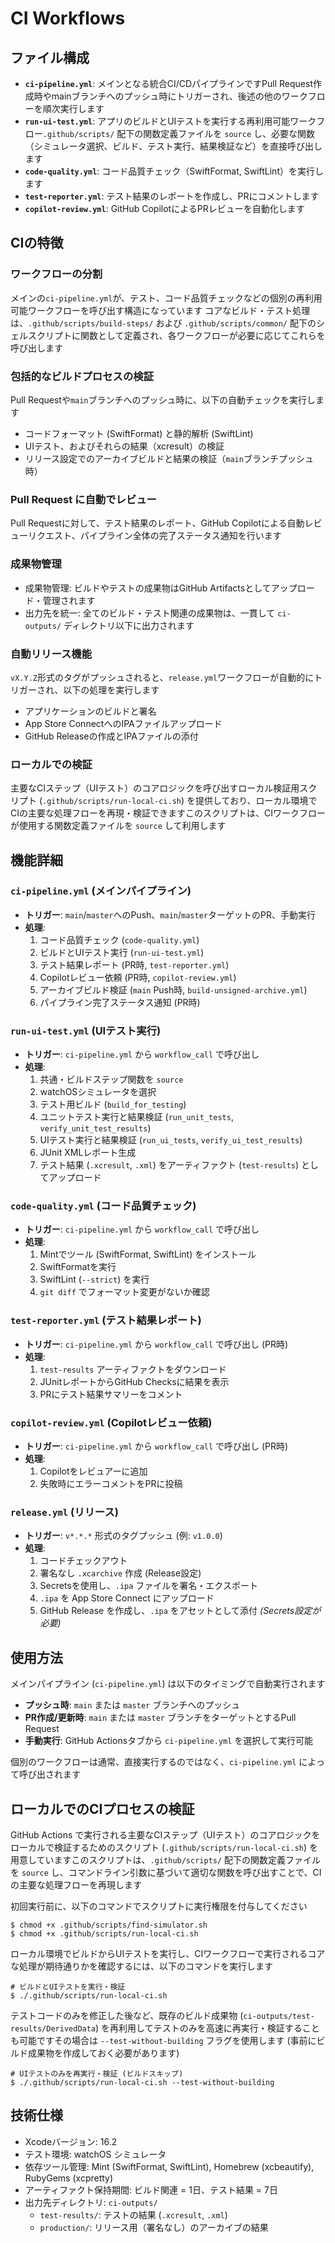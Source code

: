# CI Workflows

## ファイル構成

- **`ci-pipeline.yml`**: メインとなる統合CI/CDパイプラインですPull Request作成時やmainブランチへのプッシュ時にトリガーされ、後述の他のワークフローを順次実行します
- **`run-ui-test.yml`**: アプリのビルドとUIテストを実行する再利用可能ワークフロー`.github/scripts/` 配下の関数定義ファイルを `source` し、必要な関数（シミュレータ選択、ビルド、テスト実行、結果検証など）を直接呼び出します
- **`code-quality.yml`**: コード品質チェック（SwiftFormat, SwiftLint）を実行します
- **`test-reporter.yml`**: テスト結果のレポートを作成し、PRにコメントします
- **`copilot-review.yml`**: GitHub CopilotによるPRレビューを自動化します

## CIの特徴

### ワークフローの分割
メインの`ci-pipeline.yml`が、テスト、コード品質チェックなどの個別の再利用可能ワークフローを呼び出す構造になっています
コアなビルド・テスト処理は、`.github/scripts/build-steps/` および `.github/scripts/common/` 配下のシェルスクリプトに関数として定義され、各ワークフローが必要に応じてこれらを呼び出します

### 包括的なビルドプロセスの検証
Pull Requestや`main`ブランチへのプッシュ時に、以下の自動チェックを実行します
- コードフォーマット (SwiftFormat) と静的解析 (SwiftLint)
- UIテスト、およびそれらの結果（xcresult）の検証
- リリース設定でのアーカイブビルドと結果の検証（`main`ブランチプッシュ時）

### Pull Request に自動でレビュー
Pull Requestに対して、テスト結果のレポート、GitHub Copilotによる自動レビューリクエスト、パイプライン全体の完了ステータス通知を行います

### 成果物管理
- 成果物管理: ビルドやテストの成果物はGitHub Artifactsとしてアップロード・管理されます
- 出力先を統一: 全てのビルド・テスト関連の成果物は、一貫して `ci-outputs/` ディレクトリ以下に出力されます

### 自動リリース機能
`vX.Y.Z`形式のタグがプッシュされると、`release.yml`ワークフローが自動的にトリガーされ、以下の処理を実行します
- アプリケーションのビルドと署名
- App Store ConnectへのIPAファイルアップロード
- GitHub Releaseの作成とIPAファイルの添付

### ローカルでの検証
主要なCIステップ（UIテスト）のコアロジックを呼び出すローカル検証用スクリプト (`.github/scripts/run-local-ci.sh`) を提供しており、ローカル環境でCIの主要な処理フローを再現・検証できますこのスクリプトは、CIワークフローが使用する関数定義ファイルを `source` して利用します

## 機能詳細

### `ci-pipeline.yml` (メインパイプライン)

- **トリガー**: `main`/`master`へのPush、`main`/`master`ターゲットのPR、手動実行
- **処理**:
    1.  コード品質チェック (`code-quality.yml`)
    2.  ビルドとUIテスト実行 (`run-ui-test.yml`)
    3.  テスト結果レポート (PR時, `test-reporter.yml`)
    4.  Copilotレビュー依頼 (PR時, `copilot-review.yml`)
    5.  アーカイブビルド検証 (`main` Push時, `build-unsigned-archive.yml`)
    6.  パイプライン完了ステータス通知 (PR時)

### `run-ui-test.yml` (UIテスト実行)

- **トリガー**: `ci-pipeline.yml` から `workflow_call` で呼び出し
- **処理**:
    1.  共通・ビルドステップ関数を `source`
    2.  watchOSシミュレータを選択
    3.  テスト用ビルド (`build_for_testing`)
    4.  ユニットテスト実行と結果検証 (`run_unit_tests`, `verify_unit_test_results`)
    5.  UIテスト実行と結果検証 (`run_ui_tests`, `verify_ui_test_results`)
    6.  JUnit XMLレポート生成
    7.  テスト結果 (`.xcresult`, `.xml`) をアーティファクト (`test-results`) としてアップロード

### `code-quality.yml` (コード品質チェック)

- **トリガー**: `ci-pipeline.yml` から `workflow_call` で呼び出し
- **処理**:
    1.  Mintでツール (SwiftFormat, SwiftLint) をインストール
    2.  SwiftFormatを実行
    3.  SwiftLint (`--strict`) を実行
    4.  `git diff` でフォーマット変更がないか確認

### `test-reporter.yml` (テスト結果レポート)

- **トリガー**: `ci-pipeline.yml` から `workflow_call` で呼び出し (PR時)
- **処理**:
    1.  `test-results` アーティファクトをダウンロード
    2.  JUnitレポートからGitHub Checksに結果を表示
    3.  PRにテスト結果サマリーをコメント

### `copilot-review.yml` (Copilotレビュー依頼)

- **トリガー**: `ci-pipeline.yml` から `workflow_call` で呼び出し (PR時)
- **処理**:
    1.  Copilotをレビュアーに追加
    2.  失敗時にエラーコメントをPRに投稿

### `release.yml` (リリース)

- **トリガー**: `v*.*.*` 形式のタグプッシュ (例: `v1.0.0`)
- **処理**:
    1.  コードチェックアウト
    2.  署名なし `.xcarchive` 作成 (Release設定)
    3.  Secretsを使用し、`.ipa` ファイルを署名・エクスポート
    4.  `.ipa` を App Store Connect にアップロード
    5.  GitHub Release を作成し、`.ipa` をアセットとして添付
    *(Secrets設定が必要)*

## 使用方法

メインパイプライン (`ci-pipeline.yml`) は以下のタイミングで自動実行されます

- **プッシュ時**: `main` または `master` ブランチへのプッシュ
- **PR作成/更新時**: `main` または `master` ブランチをターゲットとするPull Request
- **手動実行**: GitHub Actionsタブから `ci-pipeline.yml` を選択して実行可能

個別のワークフローは通常、直接実行するのではなく、`ci-pipeline.yml` によって呼び出されます

## ローカルでのCIプロセスの検証

GitHub Actions で実行される主要なCIステップ（UIテスト）のコアロジックをローカルで検証するためのスクリプト (`.github/scripts/run-local-ci.sh`) を用意していますこのスクリプトは、`.github/scripts/` 配下の関数定義ファイルを `source` し、コマンドライン引数に基づいて適切な関数を呼び出すことで、CIの主要な処理フローを再現します

初回実行前に、以下のコマンドでスクリプトに実行権限を付与してください
```shell
$ chmod +x .github/scripts/find-simulator.sh
$ chmod +x .github/scripts/run-local-ci.sh
```

ローカル環境でビルドからUIテストを実行し、CIワークフローで実行されるコアな処理が期待通りかを確認するには、以下のコマンドを実行します

```shell
# ビルドとUIテストを実行・検証
$ ./.github/scripts/run-local-ci.sh
```

テストコードのみを修正した後など、既存のビルド成果物 (`ci-outputs/test-results/DerivedData`) を再利用してテストのみを高速に再実行・検証することも可能ですその場合は `--test-without-building` フラグを使用します (事前にビルド成果物を作成しておく必要があります)

```shell
# UIテストのみを再実行・検証 (ビルドスキップ)
$ ./.github/scripts/run-local-ci.sh --test-without-building
```

## 技術仕様

- Xcodeバージョン: 16.2
- テスト環境: watchOS シミュレータ
- 依存ツール管理: Mint (SwiftFormat, SwiftLint), Homebrew (xcbeautify), RubyGems (xcpretty)
- アーティファクト保持期間: ビルド関連 = 1日、テスト結果 = 7日
- 出力先ディレクトリ: `ci-outputs/`
  - `test-results/`: テストの結果 (`.xcresult`, `.xml`)
  - `production/`: リリース用（署名なし）のアーカイブの結果

